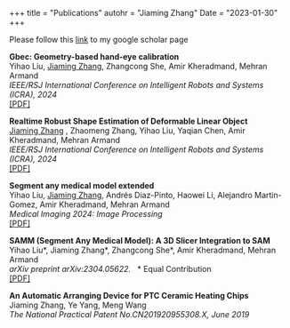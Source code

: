 +++
title = "Publications"
autohr = "Jiaming Zhang"
Date = "2023-01-30"
+++

Please follow this [link](https://scholar.google.com/citations?user=1m3l9W4AAAAJ&hl=en) to my google scholar page

**Gbec: Geometry-based hand-eye calibration**<br/>
Yihao Liu, <u>Jiaming Zhang</u>, Zhangcong She, Amir Kheradmand, Mehran Armand <br/>
_IEEE/RSJ International Conference on Intelligent Robots and Systems (ICRA), 2024_ <br/>
[\[PDF\]](https://arxiv.org/abs/2404.05884)

**Realtime Robust Shape Estimation of Deformable Linear Object**<br/>
<u>Jiaming Zhang</u>
, Zhaomeng Zhang, Yihao Liu, Yaqian Chen, Amir Kheradmand, Mehran Armand <br/>
_IEEE/RSJ International Conference on Intelligent Robots and Systems (ICRA), 2024_ <br/>
[\[PDF\]](https://arxiv.org/abs/2403.16146)

**Segment any medical model extended** <br/>
Yihao Liu, <u>Jiaming Zhang</u>, Andrés Diaz-Pinto, Haowei Li, Alejandro Martin-Gomez, Amir Kheradmand, Mehran Armand <br/>
_Medical Imaging 2024: Image Processing_ <br/>
[\[PDF\]](https://doi.org/10.1117/12.3001069)

<!-- **2D SLAM with Visual Servoing Target Tracking System for Nonholonomic Mobile Robot**<br/>
Jiaming Zhang, Jiarong Kang, Simon Leonard <br/>
_RoboCom 2023_ -->

**SAMM (Segment Any Medical Model): A 3D Slicer Integration to SAM**<br/>
Yihao Liu\*, Jiaming Zhang\*, Zhangcong She\*, Amir Kheradmand, Mehran Armand<br/>
_arXiv preprint arXiv:2304.05622._  &nbsp; * Equal Contribution <br/>
[\[PDF\]](https://arxiv.org/abs/2304.05622)

**An Automatic Arranging Device for PTC Ceramic Heating Chips**<br/>
Jiaming Zhang, Ye Yang, Meng Wang<br/>
_The National Practical Patent No.CN201920955308.X, June 2019_<br/>
